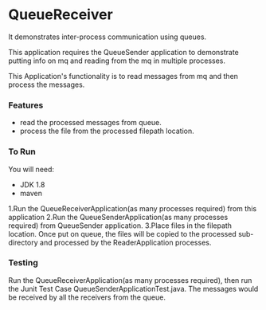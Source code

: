 # QueueReceiver
It demonstrates inter-process communication using queues.

This application requires the QueueSender application to demonstrate putting info on mq and reading from the mq in multiple processes.

This Application's functionality is to read messages from mq and then process the messages.

### Features
  - read the processed messages from queue.
  - process the file from the processed filepath location.

### To Run
You will need:
- JDK 1.8
- maven

1.Run the QueueReceiverApplication(as many processes required) from this application
2.Run the QueueSenderApplication(as many processes required) from QueueSender application.
3.Place files in the filepath location. Once put on queue, the files will be copied to the processed sub-directory and processed by the ReaderApplication processes. 


### Testing
Run the QueueReceiverApplication(as many processes required), then run the Junit Test Case QueueSenderApplicationTest.java. The messages would be received by all the receivers from the queue.
